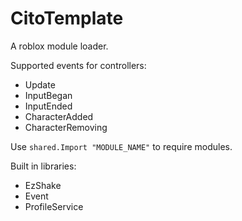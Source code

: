 # CitoTemplate
A roblox module loader.

Supported events for controllers:
- Update
- InputBegan 
- InputEnded 
- CharacterAdded 
- CharacterRemoving

Use `shared.Import "MODULE_NAME"` to require modules.

Built in libraries:
- EzShake
- Event
- ProfileService